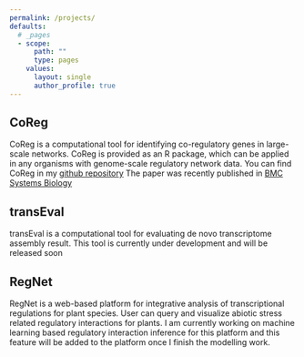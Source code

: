 ```yaml
---
permalink: /projects/
defaults:
  # _pages
  - scope:
      path: ""
      type: pages
    values:
      layout: single
      author_profile: true
---
```

## CoReg

CoReg is a computational tool for identifying co-regulatory genes in large-scale networks. CoReg is provided as an R package, which can be applied in any organisms with genome-scale regulatory network data.  You can find CoReg in my [github repository]( https://github.com/alexQiSong/CoReg) The paper was recently published in [BMC Systems Biology]( https://bmcsystbiol.biomedcentral.com/articles/10.1186/s12918-017-0493-2)

## transEval

transEval is a computational tool for evaluating de novo transcriptome assembly result. This tool is currently under development and will be released soon

## RegNet

RegNet is a web-based platform for integrative analysis of transcriptional regulations for plant species. User can query and visualize abiotic stress related regulatory interactions for plants. I am currently working on machine learning based regulatory interaction inference for this platform and this feature will be added to the platform once I finish the modelling work.   
